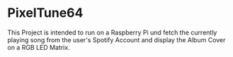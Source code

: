 # PixelTune64

This Project is intended to run on a Raspberry Pi und fetch the currently playing song from the user's Spotify Account and display the Album Cover on a RGB LED Matrix.

